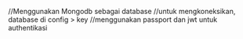 //Menggunakan Mongodb sebagai database
//untuk mengkoneksikan, database di config > key
//menggunakan passport dan jwt untuk authentikasi
